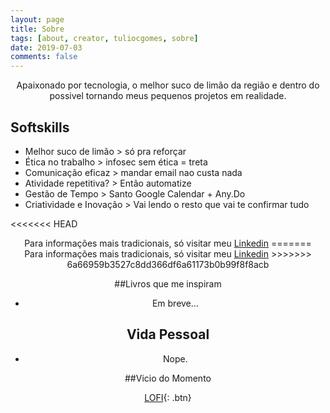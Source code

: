 ```yaml
---
layout: page
title: Sobre
tags: [about, creator, tuliocgomes, sobre]
date: 2019-07-03
comments: false
---
```


<center> Apaixonado por tecnologia, o melhor suco de limão da região e dentro do possivel tornando meus pequenos projetos em realidade.</center>

## Softskills
* Melhor suco de limão > só pra reforçar
* Ética no trabalho > infosec sem ética = treta
* Comunicação eficaz > mandar email nao custa nada
* Atividade repetitiva? > Então automatize
* Gestão de Tempo > Santo Google Calendar + Any.Do
* Criatividade e Inovação > Vai lendo o resto que vai te confirmar tudo

<<<<<<< HEAD
<center> Para informações mais tradicionais, só visitar meu <a href="https://www.linkedin.com/in/tuliocgomes/">Linkedin</a>
=======
<center> Para informações mais tradicionais, só visitar meu <a href="https://www.linkedin.com/in/tuliocgomes/"> Linkedin</a>
>>>>>>> 6a66959b3527c8dd366df6a61173b0b99f8f8acb
</center>


##Livros que me inspiram
* Em breve...

## Vida Pessoal
* Nope.

##Vicio do Momento

[LOFI](https://www.youtube.com/watch?v=hHW1oY26kxQ){: .btn}
